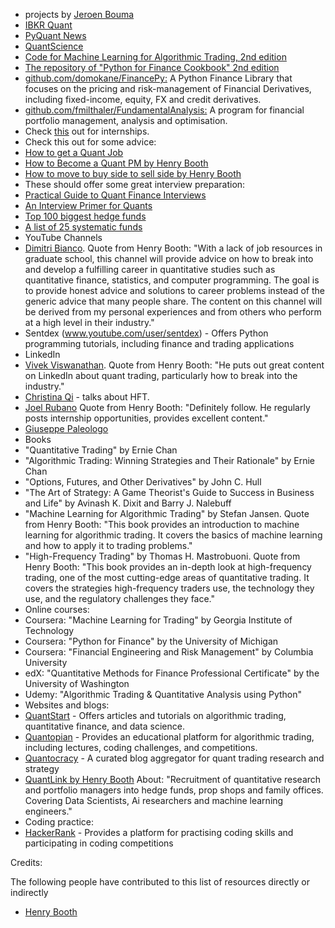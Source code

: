 - projects by [Jeroen Bouma](https://github.com/JerBouma)
- [IBKR Quant](https://www.interactivebrokers.com/campus/category/ibkr-quant-news/ibkr-quant-home/)
- [PyQuant News](https://www.pyquantnews.com/)
- [QuantScience](https://quantscience.io/)
- [Code for Machine Learning for Algorithmic Trading, 2nd edition](https://github.com/stefan-jansen/machine-learning-for-trading)
- [The repository of "Python for Finance Cookbook" 2nd edition](https://github.com/erykml/Python-for-Finance-Cookbook-2E)
- [github.com/domokane/FinancePy:](https://github.com/domokane/FinancePy) A Python Finance Library that focuses on the pricing and risk-management of Financial Derivatives, including fixed-income, equity, FX and credit derivatives.
- [github.com/fmilthaler/FundamentalAnalysis:](https://github.com/fmilthaler/FundamentalAnalysis) A program for financial portfolio management, analysis and optimisation.
- Check [this](https://www.efinancialcareers.com/news/finance/hedge-funds-with-graduate-training-programmes?stlt=&utm_source=AMS_US_ENG&utm_medium=EM_NW&utm_campaign=JS_EDI_MC&mi_ecmp=GLOBAL_NEWSLETTER_DAILY_MORNING_COFFEE) out for internships.
- Check this out for some advice:
- [How to get a Quant Job](https://bit.ly/HowToGetAQuantJob)
- [How to Become a Quant PM by Henry Booth](https://bit.ly/HowToBecomeAPM)
- [How to move to buy side to sell side by Henry Booth](https://bit.ly/HowToMoveSellSide2BuySide)
- These should offer some great interview preparation:
- [Practical Guide to Quant Finance Interviews](https://bit.ly/3Nc0sdp)
- [An Interview Primer for Quants](https://bit.ly/DirksInterviewPrimer)
- [Top 100 biggest hedge funds](https://bit.ly/100Funds)
- [A list of 25 systematic funds](https://bit.ly/Top25QuantFunds)
- YouTube Channels
- [Dimitri Bianco](https://www.youtube.com/@DimitriBianco). Quote from Henry Booth: "With a lack of job resources in graduate school, this channel will provide advice on how to break into and develop a fulfilling career in quantitative studies such as quantitative finance, statistics, and computer programming. The goal is to provide honest advice and solutions to career problems instead of the generic advice that many people share. The content on this channel will be derived from my personal experiences and from others who perform at a high level in their industry."
- Sentdex (www.youtube.com/user/sentdex) - Offers Python programming tutorials, including finance and trading applications
- LinkedIn
- [Vivek Viswanathan](https://www.linkedin.com/in/vivek-viswanathan-phd/). Quote from Henry Booth: "He puts out great content on LinkedIn about quant trading, particularly how to break into the industry."
- [Christina Qi](https://www.linkedin.com/in/christinaqi/) - talks about HFT.
- [Joel Rubano](https://www.linkedin.com/in/joel-rubano-3aa33a15/) Quote from Henry Booth: "Definitely follow. He regularly posts internship opportunities, provides excellent content."
- [Giuseppe Paleologo](https://www.linkedin.com/in/gappy/)
- Books
- "Quantitative Trading" by Ernie Chan
- "Algorithmic Trading: Winning Strategies and Their Rationale" by Ernie Chan
- "Options, Futures, and Other Derivatives" by John C. Hull
- "The Art of Strategy: A Game Theorist's Guide to Success in Business and Life" by Avinash K. Dixit and Barry J. Nalebuff
- "Machine Learning for Algorithmic Trading" by Stefan Jansen. Quote from Henry Booth: "This book provides an introduction to machine learning for algorithmic trading. It covers the basics of machine learning and how to apply it to trading problems."
- "High-Frequency Trading" by Thomas H. Mastrobuoni. Quote from Henry Booth: "This book provides an in-depth look at high-frequency trading, one of the most cutting-edge areas of quantitative trading. It covers the strategies high-frequency traders use, the technology they use, and the regulatory challenges they face."
- Online courses:
- Coursera: "Machine Learning for Trading" by Georgia Institute of Technology
- Coursera: "Python for Finance" by the University of Michigan
- Coursera: "Financial Engineering and Risk Management" by Columbia University
- edX: "Quantitative Methods for Finance Professional Certificate" by the University of Washington
- Udemy: "Algorithmic Trading & Quantitative Analysis using Python"
- Websites and blogs:
- [QuantStart](www.quantstart.com) - Offers articles and tutorials on algorithmic trading, quantitative finance, and data science.
- [Quantopian](www.quantopian.com) - Provides an educational platform for algorithmic trading, including lectures, coding challenges, and competitions.
- [Quantocracy](www.quantocracy.com) - A curated blog aggregator for quant trading research and strategy
- [QuantLink by Henry Booth](https://www.quantlink.co.uk/) About: "Recruitment of quantitative research and portfolio managers into hedge funds, prop shops and family offices. Covering Data Scientists, Ai researchers and machine learning engineers."
- Coding practice:
- [HackerRank](www.hackerrank.com) - Provides a platform for practising coding skills and participating in coding competitions

Credits:

The following people have contributed to this list of resources directly or indirectly 
  - [Henry Booth](https://www.linkedin.com/in/henry-booth-quantheadhunter/)
